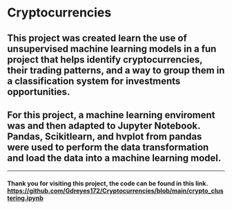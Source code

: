 # Cryptocurrencies
## This project was created learn the use of unsupervised machine learning models in a fun project that helps identify cryptocurrencies, their trading patterns, and a way to group them in a classification system for investments opportunities.

## For this project, a machine learning enviroment was and then adapted to Jupyter Notebook. Pandas, Scikitlearn, and hvplot from pandas were used to perform the data transformation and load the data into a machine learning model. 
---
#### Thank you for visiting this project, the code can be found in this link. https://github.com/Gdreyes172/Cryptocurrencies/blob/main/crypto_clustering.ipynb